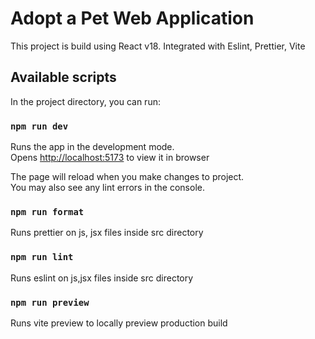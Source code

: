 # Adopt a Pet Web Application

This project is build using React v18. Integrated with Eslint, Prettier, Vite

## Available scripts

In the project directory, you can run:

### `npm run dev`

Runs the app in the development mode.\
Opens [http://localhost:5173](http://localhost:5173) to view it in browser

The page will reload when you make changes to project.\
You may also see any lint errors in the console.

### `npm run format`

Runs prettier on js, jsx files inside src directory

### `npm run lint`

Runs eslint on js,jsx files inside src directory

### `npm run preview`

Runs vite preview to locally preview production build
